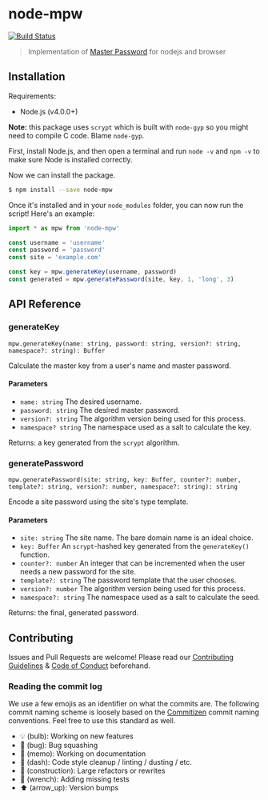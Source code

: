 # node-mpw

[![Build Status](https://travis-ci.org/blvdgroup/node-mpw.svg?branch=master)](https://travis-ci.org/blvdgroup/node-mpw)

> Implementation of [Master Password](https://ssl.masterpasswordapp.com/algorithm.html) for nodejs and browser


## Installation

Requirements:

- Node.js (v4.0.0+)

**Note:** this package uses `scrypt` which is built with `node-gyp` so you might need to compile C code. Blame `node-gyp`.

First, install Node.js, and then open a terminal and run `node -v` and `npm -v` to make sure Node is installed correctly.

Now we can install the package.

```bash
$ npm install --save node-mpw
```

Once it's installed and in your `node_modules` folder, you can now run the script! Here's an example:

```js
import * as mpw from 'node-mpw'

const username = 'username'
const password = 'password'
const site = 'example.com'

const key = mpw.generateKey(username, password)
const generated = mpw.generatePassword(site, key, 1, 'long', 3)
```

## API Reference

### generateKey

`mpw.generateKey(name: string, password: string, version?: string, namespace?: string): Buffer`

Calculate the master key from a user's name and master password.

#### Parameters

- `name: string` The desired username.
- `password: string` The desired master password.
- `version?: string` The algorithm version being used for this process.
- `namespace? string` The namespace used as a salt to calculate the key.

Returns: a key generated from the `scrypt` algorithm.

### generatePassword

`mpw.generatePassword(site: string, key: Buffer, counter?: number, template?: string, version?: number, namespace?: string): string`

Encode a site password using the site's type template.

#### Parameters

- `site: string` The site name. The bare domain name is an ideal choice.
- `key: Buffer` An `scrypt`-hashed key generated from the `generateKey()` function.
- `counter?: number` An integer that can be incremented when the user needs a new password for the site.
- `template?: string` The password template that the user chooses.
- `version?: number` The algorithm version being used for this process.
- `namespace?: string` The namespace used as a salt to calculate the seed.

Returns: the final, generated password.

## Contributing

Issues and Pull Requests are welcome! Please read our [Contributing Guidelines](https://github.com/blvdgroup/guidelines) & [Code of Conduct](CONDUCT.md) beforehand.

### Reading the commit log

We use a few emojis as an identifier on what the commits are. The following commit naming scheme is loosely based on the [Commitizen](https://commitizen.github.io/cz-cli/) commit naming conventions. Feel free to use this standard as well.

- :bulb: (bulb): Working on new features
- :bug: (bug): Bug squashing
- :memo: (memo): Working on documentation
- :dash: (dash): Code style cleanup / linting / dusting / etc.
- :construction: (construction): Large refactors or rewrites
- :wrench: (wrench): Adding missing tests
- :arrow_up: (arrow_up): Version bumps
